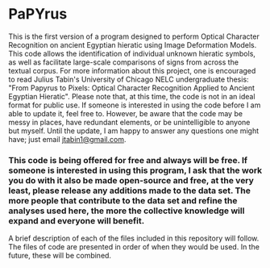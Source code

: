 # PaPYrus
This is the first version of a program designed to perform Optical Character Recognition on ancient Egyptian hieratic using Image Deformation Models. This code allows the identification of individual unknown hieratic symbols, as well as facilitate large-scale comparisons of signs from across the textual corpus. For more information about this project, one is encouraged to read Julius Tabin's University of Chicago NELC undergraduate thesis: "From Papyrus to Pixels:
Optical Character Recognition Applied to Ancient Egyptian Hieratic". Please note that, at this time, the code is not in an ideal format for public use. If someone is interested in using the code before I am able to update it, feel free to. However, be aware that the code may be messy in places, have redundant elements, or be unintelligible to anyone but myself. Until the update, I am happy to answer any questions one might have; just email jtabin1@gmail.com.

### This code is being offered for free and always will be free. If someone is interested in using this program, I ask that the work you do with it also be made open-source and free, at the very least, please release any additions made to the data set. The more people that contribute to the data set and refine the analyses used here, the more the collective knowledge will expand and everyone will benefit. 

A brief description of each of the files included in this repository will follow. The files of code are presented in order of when they would be used. In the future, these will be combined.

